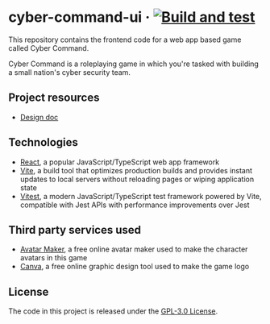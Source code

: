 # cyber-command-ui &middot; [![Build and test](https://github.com/Cyber-Command-Secure-The-Grid/cyber-command-ui/actions/workflows/test.yml/badge.svg)](https://github.com/Cyber-Command-Secure-The-Grid/cyber-command-ui/actions/workflows/test.yml)

This repository contains the frontend code for a web app based game called Cyber Command.

Cyber Command is a roleplaying game in which you're tasked with building a small nation's cyber security team.

## Project resources

* [Design doc](https://docs.google.com/document/d/1mjoG6uaqHdbwMEg5pm21HT7YGJsEqOhaRgN_B5eb3HM/edit?usp=sharing)

## Technologies

* [React](https://react.dev), a popular JavaScript/TypeScript web app framework
* [Vite](https://vite.dev), a build tool that optimizes production builds and provides instant updates to local servers without reloading pages or wiping application state
* [Vitest](https://vitest.dev), a modern JavaScript/TypeScript test framework powered by Vite, compatible with Jest APIs with performance improvements over Jest

## Third party services used

* [Avatar Maker](https://avatarmaker.com), a free online avatar maker used to make the character avatars in this game
* [Canva](https://www.canva.com), a free online graphic design tool used to make the game logo

## License
The code in this project is released under the [GPL-3.0 License](LICENSE).
